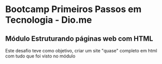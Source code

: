 #  Bootcamp Primeiros Passos em Tecnologia - Dio.me
Módulo Estruturando páginas web com HTML
---------------------------------------------------------

<p>Este desafio teve como objetivo, criar um site "quase" completo em html com tudo que foi visto no módulo 
